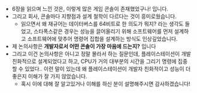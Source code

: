 - 6장을 읽으며 느낀 것은, 이렇게 많은 게임 콘솔이 존재했었구나! 입니다.
- 그리고 회사, 콘솔마다 지향점과 설계 철학이 다르다는 것이 흥미로웠습니다.
  - 읽으면서 왜 재규어는 데이터버스를 64비트로 한 의도가 뭐지? 라는 생각도 들었고, 스타폭스같은 경우는 성능을 끌어올리기 위해 소프트웨어를 먼저 설계하고 소프트웨어에 맞추어 명령어 집합을 설계하는 방식도 인상깊었습니다.
- 제 논의사항은 **개발자로서 어떤 콘솔이 가장 마음에 드는지?** 입니다
- 그리고 이건 논의사항은 아니고 정말 몰라서 하는 질문인데, 플레이스테이션이 개발 친화적으로 설계되었다고 하고, CPU가 거의 대부분의 시간을 그리기 명령에 집중할 수 있었다.. 이런 말이 있는데 왜 플레이스테이션이 개발자 친화적이고 성능이 더 좋은지 이해가 잘 가지 않았습니다.
  - 혹시 이에 대해 잘 알고있거나 이해를 하신 분이 설명해주시면 감사하겠습니다!
